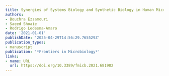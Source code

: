 ```yaml
---
title: Synergies of Systems Biology and Synthetic Biology in Human Microbiome Studies
authors:
- Bouchra Ezzamouri
- Saeed Shoaie
- Rodrigo Ledesma‐Amaro
date: '2021-01-01'
publishDate: '2025-04-29T14:56:29.765529Z'
publication_types:
- manuscript
publication: '*Frontiers in Microbiology*'
links:
- name: URL
  url: https://doi.org/10.3389/fmicb.2021.681982
---
```

